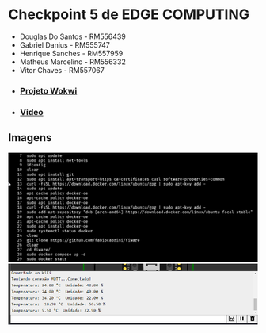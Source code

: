 <h1>Checkpoint 5 de EDGE COMPUTING</h1>
<ul>
  <li>Douglas Do Santos - RM556439</li>
  <li>Gabriel Danius - RM555747</li>
  <li>Henrique Sanches - RM557959</li>
  <li>Matheus Marcelino - RM556332</li>
  <li>Vitor Chaves - RM557067</li>
  <li><h3><a href="https://wokwi.com/projects/410589620697170945">Projeto Wokwi</a></h3></li>
  <li><h3><a href="https://youtu.be/zNOgsPgJjaQ">Video</a></h3></li>

</ul>

<h2>Imagens</h2>
<img src="./docs/vps-config.png">
<img src="./docs/wokwi.png">
